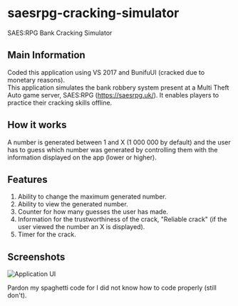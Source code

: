 # saesrpg-cracking-simulator
SAES:RPG Bank Cracking Simulator  

## Main Information

Coded this application using VS 2017 and BunifuUI (cracked due to monetary reasons).  
This application simulates the bank robbery system present at a Multi Theft Auto game server, SAES:RPG (https://saesrpg.uk/). It enables players to practice their cracking skills offline.  

## How it works

A number is generated between 1 and X (1 000 000 by default) and the user has to guess which number was generated by controlling them with the information displayed on the app (lower or higher).  

## Features

1. Ability to change the maximum generated number.
2. Ability to view the generated number.
3. Counter for how many guesses the user has made.
4. Information for the trustworthiness of the crack, "Reliable crack" (if the user viewed the number an X is displayed).
5. Timer for the crack.

## Screenshots

![Application UI](https://i.imgur.com/Erk1soq.png)

Pardon my spaghetti code for I did not know how to code properly (still don't).
